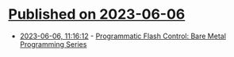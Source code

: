 # [Published on 2023-06-06](index.md)

* [2023-06-06, 11:16:12](https://lobste.rs/s/lbgehs/programmatic_flash_control_bare_metal) - [Programmatic Flash Control: Bare Metal Programming Series](https://www.youtube.com/watch?v=QcE3Y_8hroU)
